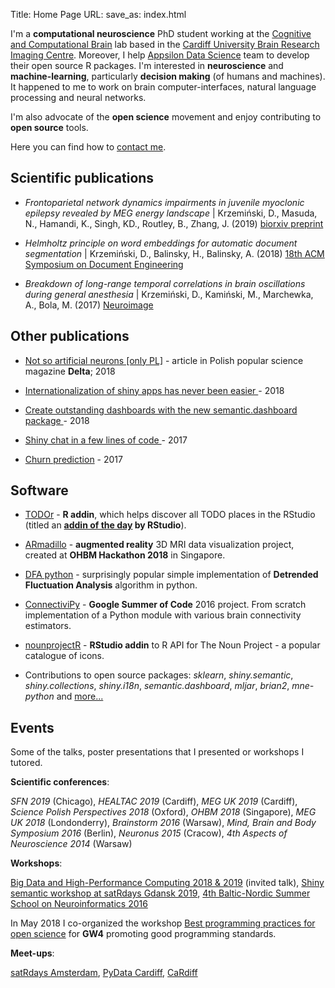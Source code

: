 Title: Home Page
URL:
save_as: index.html

I'm a **computational neuroscience** PhD student working at the <a href="http://ccbrain.org" target="_blank">Cognitive and Computational Brain</a> lab based in the <a href="https://www.cardiff.ac.uk/cardiff-university-brain-research-imaging-centre" target="_blank">Cardiff University Brain Research Imaging Centre</a>.
Moreover, I help <a href="http://appsilondatascience.com/" target="_blank">Appsilon Data Science</a> team to develop their open source R packages. I'm interested in **neuroscience** and **machine-learning**, particularly **decision making** (of humans and machines). It happened to me to work on brain computer-interfaces, natural language processing and neural networks.

I'm also advocate of the **open science** movement and enjoy contributing to **open source** tools.

Here you can find how to [contact me](contact.html).

## <i class="fas fa-atom"></i> Scientific publications

- *Frontoparietal network dynamics impairments in juvenile myoclonic epilepsy revealed by MEG energy landscape* | 
Krzemiński, D., Masuda, N., Hamandi, K., Singh, KD., Routley, B., Zhang, J. (2019) 
<a href="https://www.biorxiv.org/content/10.1101/703074v1" target="_blank">biorxiv preprint</a>

- *Helmholtz principle on word embeddings for automatic document segmentation* | 
Krzemiński, D., Balinsky, H., Balinsky, A. (2018) 
<a href="http://orca.cf.ac.uk/112497/" target="_blank">18th ACM Symposium on Document Engineering</a>

- *Breakdown of long-range temporal correlations in brain oscillations during general anesthesia* | 
Krzemiński, D., Kamiński, M., Marchewka, A., Bola, M.  (2017) 
<a href="https://www.sciencedirect.com/science/article/pii/S1053811917306158" target="_blank">Neuroimage</a>

## <i class="fas fa-pen-nib"></i> Other publications

- <a href="http://www.deltami.edu.pl/temat/informatyka/sztuczna_inteligencja/2018/10/22/Nie_takie_sztuczne_neurony/" target="_blank"> Not so artificial neurons [only PL]</a> - article in Polish popular science magazine **Delta**; 2018

- <a href="https://appsilon.com/internationalization-of-shiny-apps-i18n/" target="_blank"> Internationalization of shiny apps has never been easier </a> - 2018

- <a href="https://appsilondatascience.com/create-outstanding-dashboards-with-the-new-semantic-dashboard-package/" target="_blank"> Create outstanding dashboards with the new semantic.dashboard package </a> - 2018

- <a href="https://appsilondatascience.com/shiny-chat-in-few-lines-of-code/" target="_blank"> Shiny chat in a few lines of code </a> - 2017

- <a href="https://medium.com/@MLJARofficial/churn-prediction-1416339c55f" target="_blank"> Churn prediction</a> - 2017

## <i class="fas fa-laptop"></i> Software

- [TODOr](https://github.com/dokato/todor) - **R addin**, which helps discover all TODO places in the RStudio (titled an **[addin of the day](https://twitter.com/rstudiotips/status/1128700643579842560) by RStudio**).

- [ARmadillo](https://www.armadillobrain.app) - **augmented reality** 3D MRI data visualization project, created at **OHBM Hackathon 2018** in Singapore.

- [DFA python](https://github.com/dokato/dfa) - surprisingly popular simple implementation of **Detrended Fluctuation Analysis**  algorithm in python.

- [ConnectiviPy](https://github.com/dokato/connectivipy) - **Google Summer of Code** 2016 project. From scratch implementation of a Python module with various brain connectivity estimators.

- [nounprojectR](https://github.com/CaRdiffR/nounprojectR) - **RStudio addin** to R API for The Noun Project - a popular catalogue of icons.

- Contributions to open source packages: *sklearn*, *shiny.semantic*, *shiny.collections*, *shiny.i18n*, *semantic.dashboard*, *mljar*, *brian2*, *mne-python* and <a href="https://github.com/dokato" target="_blank">more...</a>

## <i class="fas fa-globe-europe"></i> Events

Some of the talks, poster presentations that I presented or workshops I tutored.

**Scientific conferences**:

*SFN 2019* (Chicago), *HEALTAC 2019* (Cardiff), *MEG UK 2019* (Cardiff), *Science Polish Perspectives 2018* (Oxford), *OHBM 2018* (Singapore), *MEG UK 2018* (Londonderry), *Brainstorm 2016* (Warsaw), *Mind, Brain and Body Symposium 2016* (Berlin), *Neuronus 2015* (Cracow), *4th Aspects of Neuroscience 2014* (Warsaw)

**Workshops**:

[Big Data and High-Performance Computing 2018 & 2019](https://www.cardiff.ac.uk/study/international/summer-schools/physical-sciences-and-engineering/big-data-and-high-performance-computing) (invited talk), [Shiny semantic workshop at satRdays Gdansk 2019](https://gdansk2019.satrdays.org/), [4th Baltic-Nordic Summer School on Neuroinformatics 2016](https://neuroinflab.wordpress.com/events/bnni-2016/)

In May 2018 I co-organized the workshop [Best programming practices for open science](https://sciprogramming.wordpress.com/) for **GW4** promoting good programming standards.

**Meet-ups**:

[satRdays Amsterdam](http://amsterdam2018.satrdays.org/), [PyData Cardiff](https://www.meetup.com/PyData-Cardiff-Meetup/events/253161612/), [CaRdiff](https://www.meetup.com/Cardiff-R-User-Group/events/ddwgcnywpbdb/)

